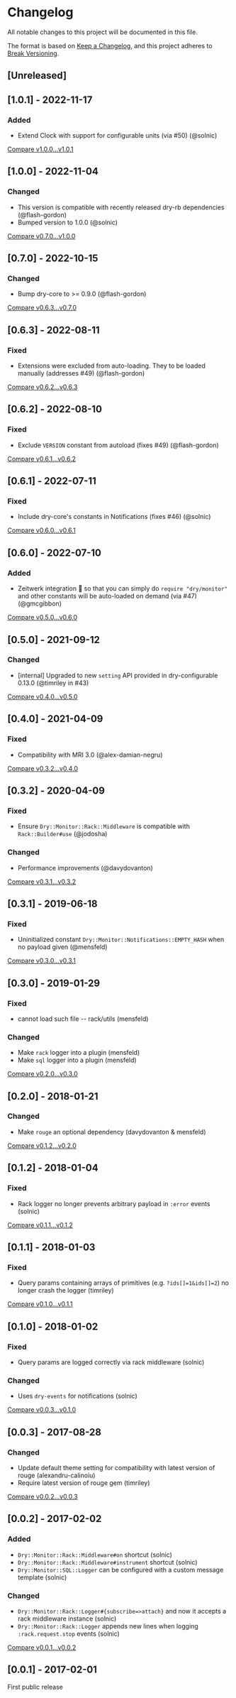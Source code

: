 # Changelog

All notable changes to this project will be documented in this file.

The format is based on [Keep a Changelog](https://keepachangelog.com/en/1.0.0/),
and this project adheres to [Break Versioning](https://www.taoensso.com/break-versioning).

## [Unreleased]


## [1.0.1] - 2022-11-17


### Added

- Extend Clock with support for configurable units (via #50) (@solnic)


[Compare v1.0.0...v1.0.1](https://github.com/dry-rb/dry-monitor/compare/v1.0.0...v1.0.1)

## [1.0.0] - 2022-11-04


### Changed

- This version is compatible with recently released dry-rb dependencies (@flash-gordon)
- Bumped version to 1.0.0 (@solnic)

[Compare v0.7.0...v1.0.0](https://github.com/dry-rb/dry-monitor/compare/v0.7.0...v1.0.0)

## [0.7.0] - 2022-10-15


### Changed

- Bump dry-core to >= 0.9.0 (@flash-gordon)

[Compare v0.6.3...v0.7.0](https://github.com/dry-rb/dry-monitor/compare/v0.6.3...v0.7.0)

## [0.6.3] - 2022-08-11


### Fixed

- Extensions were excluded from auto-loading. They to be loaded manually (addresses #49) (@flash-gordon)


[Compare v0.6.2...v0.6.3](https://github.com/dry-rb/dry-monitor/compare/v0.6.2...v0.6.3)

## [0.6.2] - 2022-08-10


### Fixed

- Exclude `VERSION` constant from autoload (fixes #49) (@flash-gordon)


[Compare v0.6.1...v0.6.2](https://github.com/dry-rb/dry-monitor/compare/v0.6.1...v0.6.2)

## [0.6.1] - 2022-07-11


### Fixed

- Include dry-core's constants in Notifications (fixes #46) (@solnic)


[Compare v0.6.0...v0.6.1](https://github.com/dry-rb/dry-monitor/compare/v0.6.0...v0.6.1)

## [0.6.0] - 2022-07-10


### Added

- Zeitwerk integration :tada: so that you can simply do `require "dry/monitor"` and other constants will be auto-loaded on demand (via #47) (@gmcgibbon)


[Compare v0.5.0...v0.6.0](https://github.com/dry-rb/dry-monitor/compare/v0.5.0...v0.6.0)

## [0.5.0] - 2021-09-12


### Changed

- [internal] Upgraded to new `setting` API provided in dry-configurable 0.13.0 (@timriley in #43)

[Compare v0.4.0...v0.5.0](https://github.com/dry-rb/dry-monitor/compare/v0.4.0...v0.5.0)

## [0.4.0] - 2021-04-09


### Fixed

- Compatibility with MRI 3.0 (@alex-damian-negru)


[Compare v0.3.2...v0.4.0](https://github.com/dry-rb/dry-monitor/compare/v0.3.2...v0.4.0)

## [0.3.2] - 2020-04-09


### Fixed

- Ensure `Dry::Monitor::Rack::Middleware` is compatible with `Rack::Builder#use` (@jodosha)

### Changed

- Performance improvements (@davydovanton)

[Compare v0.3.1...v0.3.2](https://github.com/dry-rb/dry-monitor/compare/v0.3.1...v0.3.2)

## [0.3.1] - 2019-06-18


### Fixed

- Uninitialized constant `Dry::Monitor::Notifications::EMPTY_HASH` when no payload given (@mensfeld)


[Compare v0.3.0...v0.3.1](https://github.com/dry-rb/dry-monitor/compare/v0.3.0...v0.3.1)

## [0.3.0] - 2019-01-29


### Fixed

- cannot load such file -- rack/utils (mensfeld)

### Changed

- Make `rack` logger into a plugin (mensfeld)
- Make `sql` logger into a plugin (mensfeld)

[Compare v0.2.0...v0.3.0](https://github.com/dry-rb/dry-monitor/compare/v0.2.0...v0.3.0)

## [0.2.0] - 2018-01-21


### Changed

- Make `rouge` an optional dependency (davydovanton & mensfeld)

[Compare v0.1.2...v0.2.0](https://github.com/dry-rb/dry-monitor/compare/v0.1.2...v0.2.0)

## [0.1.2] - 2018-01-04


### Fixed

- Rack logger no longer prevents arbitrary payload in `:error` events (solnic)


[Compare v0.1.1...v0.1.2](https://github.com/dry-rb/dry-monitor/compare/v0.1.1...v0.1.2)

## [0.1.1] - 2018-01-03


### Fixed

- Query params containing arrays of primitives (e.g. `?ids[]=1&ids[]=2`) no longer crash the logger (timriley)


[Compare v0.1.0...v0.1.1](https://github.com/dry-rb/dry-monitor/compare/v0.1.0...v0.1.1)

## [0.1.0] - 2018-01-02


### Fixed

- Query params are logged correctly via rack middleware (solnic)

### Changed

- Uses `dry-events` for notifications (solnic)

[Compare v0.0.3...v0.1.0](https://github.com/dry-rb/dry-monitor/compare/v0.0.3...v0.1.0)

## [0.0.3] - 2017-08-28


### Changed

- Update default theme setting for compatibility with latest version of rouge (alexandru-calinoiu)
- Require latest version of rouge gem (timriley)

[Compare v0.0.2...v0.0.3](https://github.com/dry-rb/dry-monitor/compare/v0.0.2...v0.0.3)

## [0.0.2] - 2017-02-02


### Added

- `Dry::Monitor::Rack::Middleware#on` shortcut (solnic)
- `Dry::Monitor::Rack::Middleware#instrument` shortcut (solnic)
- `Dry::Monitor::SQL::Logger` can be configured with a custom message template (solnic)

### Changed

- `Dry::Monitor::Rack::Logger#{subscribe=>attach}` and now it accepts a rack middleware instance (solnic)
- `Dry::Monitor::Rack::Logger` appends new lines when logging `:rack.request.stop` events (solnic)

[Compare v0.0.1...v0.0.2](https://github.com/dry-rb/dry-monitor/compare/v0.0.1...v0.0.2)

## [0.0.1] - 2017-02-01

First public release
